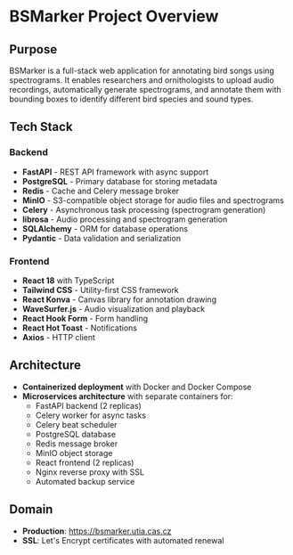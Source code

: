 # BSMarker Project Overview

## Purpose
BSMarker is a full-stack web application for annotating bird songs using spectrograms. It enables researchers and ornithologists to upload audio recordings, automatically generate spectrograms, and annotate them with bounding boxes to identify different bird species and sound types.

## Tech Stack

### Backend
- **FastAPI** - REST API framework with async support
- **PostgreSQL** - Primary database for storing metadata
- **Redis** - Cache and Celery message broker
- **MinIO** - S3-compatible object storage for audio files and spectrograms
- **Celery** - Asynchronous task processing (spectrogram generation)
- **librosa** - Audio processing and spectrogram generation
- **SQLAlchemy** - ORM for database operations
- **Pydantic** - Data validation and serialization

### Frontend
- **React 18** with TypeScript
- **Tailwind CSS** - Utility-first CSS framework
- **React Konva** - Canvas library for annotation drawing
- **WaveSurfer.js** - Audio visualization and playback
- **React Hook Form** - Form handling
- **React Hot Toast** - Notifications
- **Axios** - HTTP client

## Architecture
- **Containerized deployment** with Docker and Docker Compose
- **Microservices architecture** with separate containers for:
  - FastAPI backend (2 replicas)
  - Celery worker for async tasks
  - Celery beat scheduler
  - PostgreSQL database
  - Redis message broker
  - MinIO object storage
  - React frontend (2 replicas)
  - Nginx reverse proxy with SSL
  - Automated backup service

## Domain
- **Production**: https://bsmarker.utia.cas.cz
- **SSL**: Let's Encrypt certificates with automated renewal
